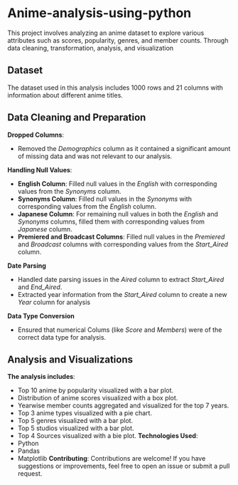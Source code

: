 # Anime-analysis-using-python
This project involves analyzing an anime dataset to explore various attributes such as scores, popularity, genres, and member counts. Through data cleaning, transformation, analysis, and visualization
## Dataset
The dataset used in this analysis includes 1000 rows and 21 columns with information about different anime titles.
## Data Cleaning and Preparation
**Dropped Columns**:
- Removed the *Demographics* column as it contained a significant amount of missing data and was not relevant to our analysis.

**Handling Null Values**:
- **English Column**: Filled null values in the *English* with corresponding values from the *Synonyms* column.
- **Synonyms Column**: Filled null values in the *Synonyms* with corresponding values from the *English* column.
- **Japanese Column**: For remaining null values in both the *English* and *Synonyms* columns, filled them with corresponding values from *Japanese* column.
- **Premiered and Broadcast Columns**: Filled null values in the *Premiered* and *Broadcast* columns with corresponding values from the *Start_Aired* column.
  
**Date Parsing**
- Handled date parsing issues in the *Aired* column to extract *Start_Aired* and *End_Aired*.
- Extracted year information from the *Start_Aired* column to create a new *Year* column for analysis
  
**Data Type Conversion**
- Ensured that numerical Colums (like *Score* and *Members*) were of the correct data type for analysis.
  
## Analysis and Visualizations
**The analysis includes**:
- Top 10 anime by popularity visualized with a bar plot.
- Distribution of anime scores visualized with a box plot.
- Yearwise member counts aggregated and visualized for the top 7 years.
- Top 3 anime types visualized with a pie chart.
- Top 5 genres visualized with a bar plot.
- Top 5 studios visualized with a bar plot.
- Top 4 Sources visualized with a bie plot.
**Technologies Used**:
- Python
- Pandas
- Matplotlib
**Contributing**:
Contributions are welcome! If you have suggestions or improvements, feel free to open an issue or submit a pull request.
